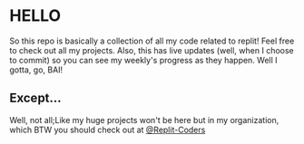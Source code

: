 # HELLO

So this repo is basically a collection of all my code related to replit! Feel free to check out all my projects. Also, this has live updates (well, when I choose to commit) so you can see my weekly's progress as they happen. Well I gotta, go, BAI!

## Except...

Well, not all;Like my huge projects won't be here but in my organization, which BTW you should check out at [@Replit-Coders](https://github.com/Repl-it-Coders)
